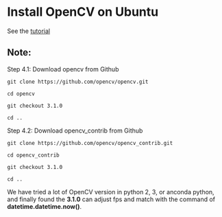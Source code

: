 # Install OpenCV on Ubuntu

See the [tutorial](https://www.learnopencv.com/install-opencv3-on-ubuntu/)

## Note:
Step 4.1: Download opencv from Github

```
git clone https://github.com/opencv/opencv.git

cd opencv 

git checkout 3.1.0

cd ..
```

Step 4.2: Download opencv_contrib from Github
```
git clone https://github.com/opencv/opencv_contrib.git

cd opencv_contrib

git checkout 3.1.0

cd ..
```

We have tried a lot of OpenCV version in python 2, 3, or anconda python, and finally found the **3.1.0** can adjust fps and match with the command of **datetime.datetime.now()**.

